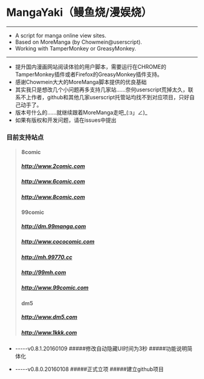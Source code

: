 # MangaYaki（鳗鱼烧/漫娱烧）
-------------------------------------------------------
* A script for manga online view sites.  
* Based on MoreManga (by Chowmein@userscript).
* Working with TamperMonkey or GreasyMonkey.		

-------------------------------------------------------
* 提升国内漫画网站阅读体验的用户脚本，需要运行在CHROME的TamperMonkey插件或者Firefox的GreasyMonkey插件支持。
* 感谢Chowmein大大的MoreManga脚本提供的优良基础
* 其实我只是想改几个小问题再多支持几家站……奈何userscript荒掉太久，联系不上作者，github和其他几家userscript托管站均找不到对应项目，只好自己动手了。
* 版本号什么的……就继续跟着MoreManga走吧_(:з」∠)_
* 如果有版权和开发问题，请在issues中提出

### 目前支持站点
>#### 8comic
>##### http://www.2comic.com
>##### http://www.6comic.com
>##### http://www.8comic.com
>#### 99comic
>##### http://dm.99manga.com
>##### http://www.cococomic.com
>##### http://mh.99770.cc
>##### http://99mh.com
>##### http://www.99comic.com
>#### dm5
>##### http://www.dm5.com
>##### http://www.1kkk.com

* -----v0.8.1.20160109
#####修改自动隐藏UI时间为3秒
#####功能说明简体化

* -----v0.8.0.20160108
#####正式立项
#####建立github项目

